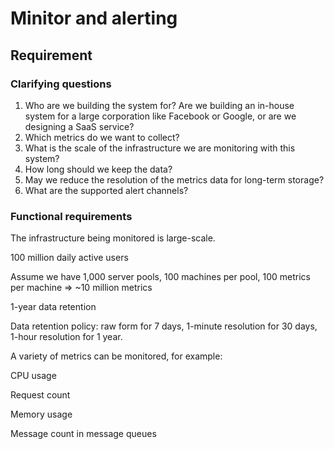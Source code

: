 # Minitor and alerting

## Requirement

### Clarifying questions
1. Who are we building the system for? Are we building an in-house system for a large corporation like Facebook or Google, or are we designing a SaaS service?
2. Which metrics do we want to collect?
3. What is the scale of the infrastructure we are monitoring with this system?
4. How long should we keep the data?
5. May we reduce the resolution of the metrics data for long-term storage?
6. What are the supported alert channels?

### Functional requirements
The infrastructure being monitored is large-scale.

100 million daily active users

Assume we have 1,000 server pools, 100 machines per pool, 100 metrics per machine => ~10 million metrics

1-year data retention

Data retention policy: raw form for 7 days, 1-minute resolution for 30 days, 1-hour resolution for 1 year.

A variety of metrics can be monitored, for example:

CPU usage

Request count

Memory usage

Message count in message queues
